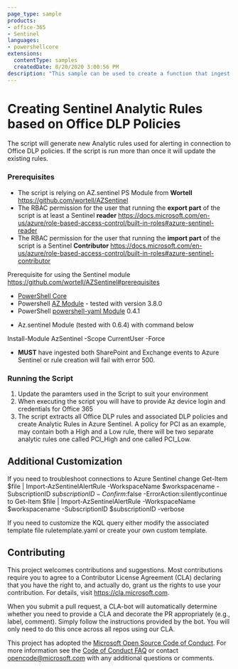 ```yaml
---
page_type: sample
products:
- office-365
- Sentinel
languages:
- powershellcore
extensions:
  contentType: samples
  createdDate: 8/20/2020 3:00:56 PM
description: "This sample can be used to create a function that ingest DLP.All logs to Sentinel."
---
```



# Creating Sentinel Analytic Rules based on Office DLP Policies
The script will generate new Analytic rules used for alerting in connection to Office DLP policies. If the script is run more than once it will update the existing rules.

### Prerequisites

- The script is relying on AZ.sentinel PS Module from **Wortell** https://github.com/wortell/AZSentinel
- The RBAC permission for the user that running the **export part** of the script is at least a Sentinel **reader** https://docs.microsoft.com/en-us/azure/role-based-access-control/built-in-roles#azure-sentinel-reader
- The RBAC permission for the user that running the **import part** of the script is a Sentinel **Contributor** https://docs.microsoft.com/en-us/azure/role-based-access-control/built-in-roles#azure-sentinel-contributor

Prerequisite for using the Sentinel module https://github.com/wortell/AZSentinel#prerequisites

* [PowerShell Core](https://github.com/PowerShell/PowerShell)
* Powershell [AZ Module](https://www.powershellgallery.com/packages/Az) - tested with version 3.8.0
* PowerShell [powershell-yaml Module](https://www.powershellgallery.com/packages/powershell-yaml) 0.4.1
- Az.sentinel Module (tested with 0.6.4) with command below

Install-Module AzSentinel -Scope CurrentUser -Force

- **MUST** have ingested both SharePoint and Exchange events to Azure Sentinel or rule creation will fail with error 500.

### Running the Script

1. Update the paramters used in the Script to suit your environment
2. When executing the script you will have to provide Az device login and credentials for Office 365
3. The script extracts all Office DLP rules and associated DLP policies and create Analytic Rules in Azure Sentinel. A policy for PCI as an example, may contain both a High and a Low rule, there will be two separate analytic rules one called PCI_High
and one called PCI_Low. 
        
## Additional Customization

If you need to troubleshoot connections to Azure Sentinel change Get-Item $file | Import-AzSentinelAlertRule -WorkspaceName $workspacename -SubscriptionID $subscriptionID -Confirm:$false -ErrorAction:silentlycontinue
to
Get-Item $file | Import-AzSentinelAlertRule -WorkspaceName $workspacename -SubscriptionID $subscriptionID -verbose

If you need to customize the KQL query either modify the associated template file ruletemplate.yaml or create your own custom template.



## Contributing

This project welcomes contributions and suggestions.  Most contributions require you to agree to a
Contributor License Agreement (CLA) declaring that you have the right to, and actually do, grant us
the rights to use your contribution. For details, visit https://cla.microsoft.com.

When you submit a pull request, a CLA-bot will automatically determine whether you need to provide
a CLA and decorate the PR appropriately (e.g., label, comment). Simply follow the instructions
provided by the bot. You will only need to do this once across all repos using our CLA.

This project has adopted the [Microsoft Open Source Code of Conduct](https://opensource.microsoft.com/codeofconduct/).
For more information see the [Code of Conduct FAQ](https://opensource.microsoft.com/codeofconduct/faq/) or
contact [opencode@microsoft.com](mailto:opencode@microsoft.com) with any additional questions or comments.
